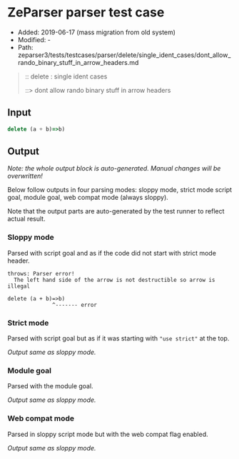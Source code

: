 # ZeParser parser test case

- Added: 2019-06-17 (mass migration from old system)
- Modified: -
- Path: zeparser3/tests/testcases/parser/delete/single_ident_cases/dont_allow_rando_binary_stuff_in_arrow_headers.md

> :: delete : single ident cases
>
> ::> dont allow rando binary stuff in arrow headers

## Input

`````js
delete (a + b)=>b)
`````

## Output

_Note: the whole output block is auto-generated. Manual changes will be overwritten!_

Below follow outputs in four parsing modes: sloppy mode, strict mode script goal, module goal, web compat mode (always sloppy).

Note that the output parts are auto-generated by the test runner to reflect actual result.

### Sloppy mode

Parsed with script goal and as if the code did not start with strict mode header.

`````
throws: Parser error!
  The left hand side of the arrow is not destructible so arrow is illegal

delete (a + b)=>b)
              ^------- error
`````

### Strict mode

Parsed with script goal but as if it was starting with `"use strict"` at the top.

_Output same as sloppy mode._

### Module goal

Parsed with the module goal.

_Output same as sloppy mode._

### Web compat mode

Parsed in sloppy script mode but with the web compat flag enabled.

_Output same as sloppy mode._
